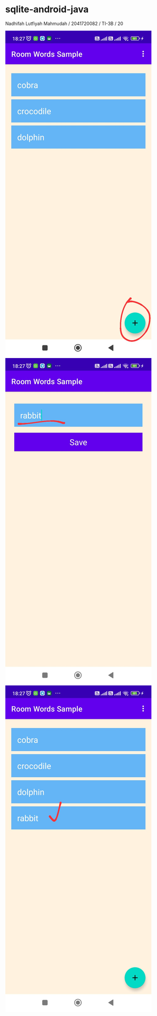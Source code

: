 # sqlite-android-java

Nadhifah Lutfiyah Mahmudah / 2041720082 / TI-3B / 20

![Screenshot hello_world](images/1.jpeg)
![Screenshot hello_world](images/2.jpeg)
![Screenshot hello_world](images/3.jpeg)
